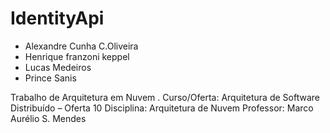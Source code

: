# IdentityApi


* Alexandre Cunha C.Oliveira
* Henrique franzoni keppel
* Lucas Medeiros
* Prince Sanis


Trabalho de Arquitetura em Nuvem . 
Curso/Oferta: Arquitetura de Software Distribuído – Oferta 10 Disciplina: Arquitetura de Nuvem
Professor: Marco Aurélio S. Mendes
